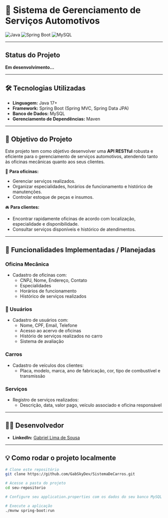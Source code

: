 # 🚗 Sistema de Gerenciamento de Serviços Automotivos

![Java](https://img.shields.io/badge/Java-ED8B00?style=for-the-badge&logo=java&logoColor=white)
![Spring Boot](https://img.shields.io/badge/Spring_Boot-6DB33F?style=for-the-badge&logo=spring-boot&logoColor=white)
![MySQL](https://img.shields.io/badge/MySQL-00758F?style=for-the-badge&logo=mysql&logoColor=white)

---

## Status do Projeto
**Em desenvolvimento...**

---

## 🛠️ Tecnologias Utilizadas
- **Linguagem:** Java 17+
- **Framework:** Spring Boot (Spring MVC, Spring Data JPA)
- **Banco de Dados:** MySQL
- **Gerenciamento de Dependências:** Maven

---

## 🎯 Objetivo do Projeto
Este projeto tem como objetivo desenvolver uma **API RESTful** robusta e eficiente para o gerenciamento de serviços automotivos, atendendo tanto às oficinas mecânicas quanto aos seus clientes.

🔧 **Para oficinas:**
- Gerenciar serviços realizados.
- Organizar especialidades, horários de funcionamento e histórico de manutenções.
- Controlar estoque de peças e insumos.

🚘 **Para clientes:**
- Encontrar rapidamente oficinas de acordo com localização, especialidade e disponibilidade.
- Consultar serviços disponíveis e histórico de atendimentos.

---

## 🚀 Funcionalidades Implementadas / Planejadas

### Oficina Mecânica
- Cadastro de oficinas com:
  - CNPJ, Nome, Endereço, Contato
  - Especialidades
  - Horários de funcionamento
  - Histórico de serviços realizados

### 👥 Usuários
-  Cadastro de usuários com:
    - Nome, CPF, Email, Telefone
    - Acesso ao acervo de oficinas
    - Histório de serviços realizados no carro
    - Sistema de avaliação

### Carros
- Cadastro de veículos dos clientes:
  - Placa, modelo, marca, ano de fabricação, cor, tipo de combustível e transmissão

### Serviços
- Registro de serviços realizados:
  - Descrição, data, valor pago, veículo associado e oficina responsável

---

## 👨‍💻 Desenvolvedor

- **LinkedIn:** [Gabriel Lima de Sousa](https://www.linkedin.com/in/gabriel-lima-de-sousa-31a358287/)

---

## 💡 Como rodar o projeto localmente

```bash
# Clone este repositório
git clone https://github.com/GabSkyDev/SistemaDeCarros.git

# Acesse a pasta do projeto
cd seu-repositorio

# Configure seu application.properties com os dados do seu banco MySQL

# Execute a aplicação
./mvnw spring-boot:run
